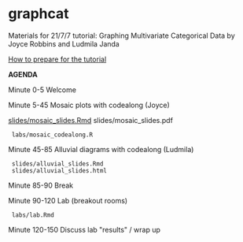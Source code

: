 # graphcat
Materials for 21/7/7 tutorial: Graphing Multivariate Categorical Data
by Joyce Robbins and Ludmila Janda

[How to prepare for the tutorial](https://github.com/jtr13/graphcat/blob/main/prep.md)


**AGENDA**

Minute 0-5 Welcome  

Minute 5-45 Mosaic plots with codealong (Joyce)

[slides/mosaic_slides.Rmd](slides/Mosaic_slides.Rmd)
     slides/mosaic_slides.pdf
     
     labs/mosaic_codealong.R

Minute 45-85 Alluvial diagrams with codealong (Ludmila)

     slides/alluvial_slides.Rmd
     slides/alluvial_slides.html

Minute 85-90 Break

Minute 90-120 Lab (breakout rooms)

     labs/lab.Rmd

Minute 120-150 Discuss lab "results" / wrap up
